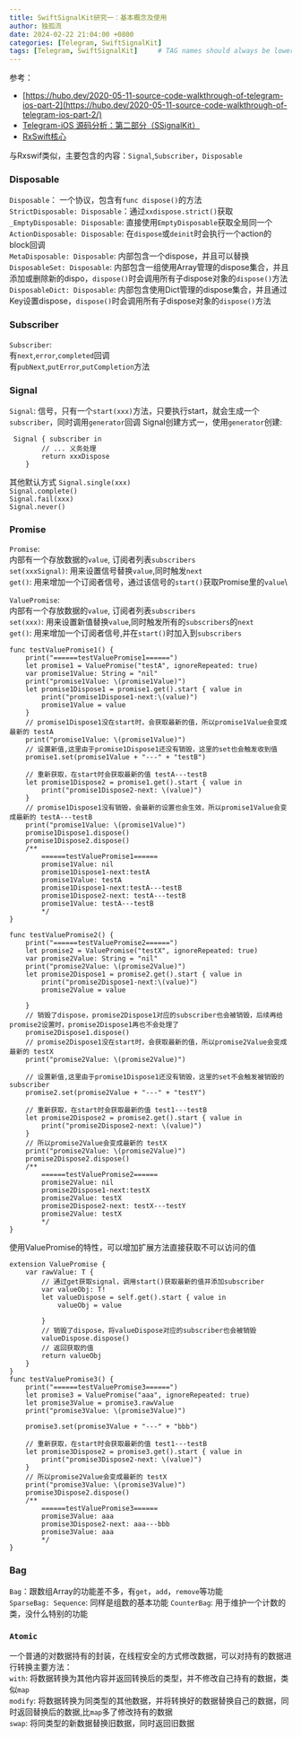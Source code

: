 ```yaml
---
title: SwiftSignalKit研究一：基本概念及使用
author: 独孤流
date: 2024-02-22 21:04:00 +0800
categories: [Telegram, SwiftSignalKit]
tags: [Telegram, SwiftSignalKit]     # TAG names should always be lowercase
---
```


参考：
- [https://hubo.dev/2020-05-11-source-code-walkthrough-of-telegram-ios-part-2](https://hubo.dev/2020-05-11-source-code-walkthrough-of-telegram-ios-part-2/)
- [Telegram-iOS 源码分析：第二部分（SSignalKit）](https://www.jianshu.com/p/887de98ae9f2)
- [RxSwift核心](https://beeth0ven.github.io/RxSwift-Chinese-Documentation/content/rxswift_core.html)

与Rxswif类似，主要包含的内容：`Signal`,`Subscriber`，`Disposable`

### Disposable
`Disposable`： 一个协议，包含有`func dispose()`的方法\
`StrictDisposable: Disposable`：通过`xxdispose.strict()`获取\
`_EmptyDisposable: Disposable`: 直接使用`EmptyDisposable`获取全局同一个\
`ActionDisposable: Disposable`: 在`dispose`或`deinit`时会执行一个action的block回调\
`MetaDisposable: Disposable`: 内部包含一个dispose，并且可以替换\
`DisposableSet: Disposable`: 内部包含一组使用Array管理的dispose集合，并且添加或删除新的dispo，`dispose()`时会调用所有子dispose对象的`dispose()`方法\
`DisposableDict: Disposable`: 内部包含使用Dict管理的dispose集合，并且通过Key设置dispose，`dispose()`时会调用所有子dispose对象的`dispose()`方法

### Subscriber
`Subscriber`: \
有`next`,`error`,`completed`回调\
有`pubNext`,`putError`,`putCompletion`方法

### Signal
`Signal`: 信号，只有一个`start(xxx)`方法，只要执行start，就会生成一个`subscriber`，同时调用`generator`回调
Signal创建方式一，使用`generator`创建: 
```
 Signal { subscriber in
        // ... 义务处理
        return xxxDispose
    }
```
其他默认方式
`Signal.single(xxx)`\
`Signal.complete()`\
`Signal.fail(xxx)`\
`Signal.never()`


### Promise
`Promise`: \
内部有一个存放数据的`value`, 订阅者列表`subscribers`\
`set(xxxSignal)`: 用来设置信号替换`value`,同时触发`next`\
`get()`: 用来增加一个订阅者信号，通过该信号的`start()`获取Promise里的`value`\

`ValuePromise`: \
内部有一个存放数据的`value`, 订阅者列表`subscribers`\
`set(xxx)`: 用来设置新值替换`value`,同时触发所有的`subscribers`的`next`\
`get()`: 用来增加一个订阅者信号,并在`start()`时加入到`subscribers`
```
func testValuePromise1() {
    print("======testValuePromise1======")
    let promise1 = ValuePromise("testA", ignoreRepeated: true)
    var promise1Value: String = "nil"
    print("promise1Value: \(promise1Value)")
    let promise1Dispose1 = promise1.get().start { value in
        print("promise1Dispose1-next:\(value)")
        promise1Value = value
    }
    // promise1Dispose1没在start时，会获取最新的值，所以promise1Value会变成最新的 testA
    print("promise1Value: \(promise1Value)")
    // 设置新值,这里由于promise1Dispose1还没有销毁，这里的set也会触发收到值
    promise1.set(promise1Value + "---" + "testB")
    
    // 重新获取，在start时会获取最新的值 testA---testB
    let promise1Dispose2 = promise1.get().start { value in
        print("promise1Dispose2-next: \(value)")
    }
    // promise1Dispose1没有销毁，会最新的设置也会生效，所以promise1Value会变成最新的 testA---testB
    print("promise1Value: \(promise1Value)")
    promise1Dispose1.dispose()
    promise1Dispose2.dispose()
    /**
        ======testValuePromise1======
        promise1Value: nil
        promise1Dispose1-next:testA
        promise1Value: testA
        promise1Dispose1-next:testA---testB
        promise1Dispose2-next: testA---testB
        promise1Value: testA---testB
        */
}
    
func testValuePromise2() {
    print("======testValuePromise2======")
    let promise2 = ValuePromise("testX", ignoreRepeated: true)
    var promise2Value: String = "nil"
    print("promise2Value: \(promise2Value)")
    let promise2Dispose1 = promise2.get().start { value in
        print("promise2Dispose1-next:\(value)")
        promise2Value = value
        
    }
    // 销毁了dispose，promise2Dispose1对应的subscriber也会被销毁，后续再给promise2设置时，promise2Dispose1再也不会处理了
    promise2Dispose1.dispose()
    // promise2Dispose1没在start时，会获取最新的值，所以promise2Value会变成最新的 testX
    print("promise2Value: \(promise2Value)")
    
    // 设置新值,这里由于promise1Dispose1还没有销毁，这里的set不会触发被销毁的subscriber
    promise2.set(promise2Value + "---" + "testY")
    
    // 重新获取，在start时会获取最新的值 test1---testB
    let promise2Dispose2 = promise2.get().start { value in
        print("promise2Dispose2-next: \(value)")
    }
    // 所以promise2Value会变成最新的 testX
    print("promise2Value: \(promise2Value)")
    promise2Dispose2.dispose()
    /**
        ======testValuePromise2======
        promise2Value: nil
        promise2Dispose1-next:testX
        promise2Value: testX
        promise2Dispose2-next: testX---testY
        promise2Value: testX
        */
}
```
使用ValuePromise的特性，可以增加扩展方法直接获取不可以访问的值
```
extension ValuePromise {
    var rawValue: T {
        // 通过get获取signal，调用start()获取最新的值并添加subscriber
        var valueObj: T!
        let valueDispose = self.get().start { value in
            valueObj = value
            
        }
        // 销毁了dispose，将valueDispose对应的subscriber也会被销毁
        valueDispose.dispose()
        // 返回获取的值
        return valueObj
    }
}
func testValuePromise3() {
    print("======testValuePromise3======")
    let promise3 = ValuePromise("aaa", ignoreRepeated: true)
    let promise3Value = promise3.rawValue
    print("promise3Value: \(promise3Value)")
    
    promise3.set(promise3Value + "---" + "bbb")
    
    // 重新获取，在start时会获取最新的值 test1---testB
    let promise3Dispose2 = promise3.get().start { value in
        print("promise3Dispose2-next: \(value)")
    }
    // 所以promise2Value会变成最新的 testX
    print("promise3Value: \(promise3Value)")
    promise3Dispose2.dispose()
    /**
        ======testValuePromise3======
        promise3Value: aaa
        promise3Dispose2-next: aaa---bbb
        promise3Value: aaa
        */
}
```

### Bag
`Bag`：跟数组Array的功能差不多，有`get`，`add`，`remove`等功能\
`SparseBag: Sequence`: 同样是组数的基本功能
`CounterBag`: 用于维护一个计数的类，没什么特别的功能


### `Atomic`
一个普通的对数据持有的封装，在线程安全的方式修改数据，可以对持有的数据进行转换主要方法：\
`with`: 将数据转换为其他内容并返回转换后的类型，并不修改自己持有的数据，类似`map`\
`modify`: 将数据转换为同类型的其他数据，并将转换好的数据替换自己的数据，同时返回替换后的数据,比`map`多了修改持有的数据\
`swap`: 将同类型的新数据替换旧数据，同时返回旧数据